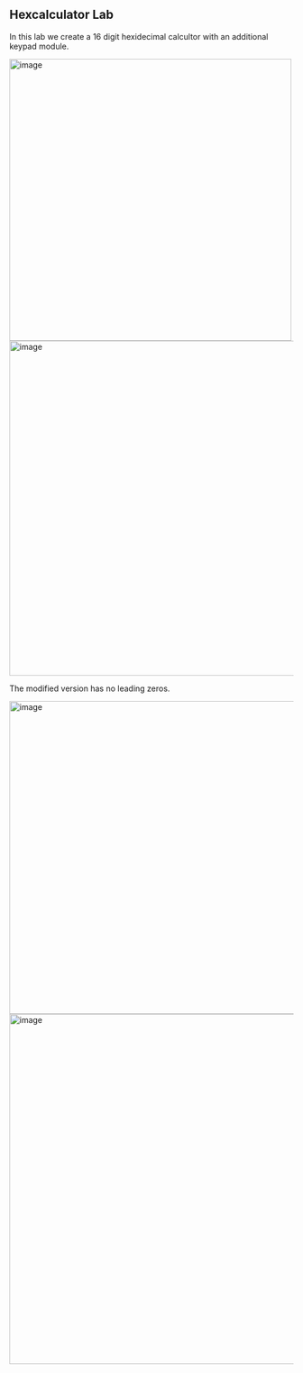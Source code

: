  ## Hexcalculator Lab
 
 In this lab we create a 16 digit hexidecimal calcultor with an additional keypad module. 
 
 <img width="500" alt="image" src="https://user-images.githubusercontent.com/57019745/161676424-e0f69c1b-77be-47b2-9205-9d4dbcbe105e.png">

<img width="594" alt="image" src="https://user-images.githubusercontent.com/57019745/161676689-56dd4b8c-069e-46e2-a686-45fe05eb5fad.png">

The modified version has no leading zeros. 

<img width="555" alt="image" src="https://user-images.githubusercontent.com/57019745/161676601-403ef15f-6be1-4eb6-9e70-e21925e154c5.png">

 <img width="621" alt="image" src="https://user-images.githubusercontent.com/57019745/161676638-2a8bb74f-d9e8-413f-83e4-f0281e25e67d.png">

